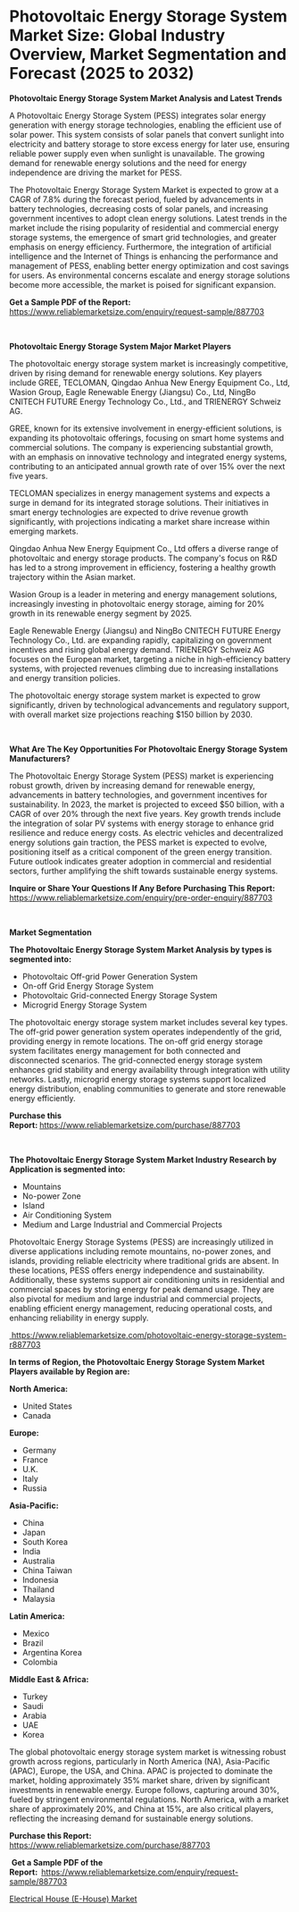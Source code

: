 <p><h1>Photovoltaic Energy Storage System Market Size: Global Industry Overview, Market Segmentation and Forecast (2025 to 2032)</h1></p><p><strong>Photovoltaic Energy Storage System Market Analysis and Latest Trends</strong></p>
<p><p>A Photovoltaic Energy Storage System (PESS) integrates solar energy generation with energy storage technologies, enabling the efficient use of solar power. This system consists of solar panels that convert sunlight into electricity and battery storage to store excess energy for later use, ensuring reliable power supply even when sunlight is unavailable. The growing demand for renewable energy solutions and the need for energy independence are driving the market for PESS.</p><p>The Photovoltaic Energy Storage System Market is expected to grow at a CAGR of 7.8% during the forecast period, fueled by advancements in battery technologies, decreasing costs of solar panels, and increasing government incentives to adopt clean energy solutions. Latest trends in the market include the rising popularity of residential and commercial energy storage systems, the emergence of smart grid technologies, and greater emphasis on energy efficiency. Furthermore, the integration of artificial intelligence and the Internet of Things is enhancing the performance and management of PESS, enabling better energy optimization and cost savings for users. As environmental concerns escalate and energy storage solutions become more accessible, the market is poised for significant expansion.</p></p>
<p><strong>Get a Sample PDF of the Report:&nbsp;</strong> <a href="https://www.reliablemarketsize.com/enquiry/request-sample/887703?utm_campaign=1789&utm_medium=2&utm_source=Github&utm_content=ia&utm_term=13022025&utm_id=photovoltaic-energy-storage-system">https://www.reliablemarketsize.com/enquiry/request-sample/887703</a></p>
<p>&nbsp;</p>
<p><strong>Photovoltaic Energy Storage System Major Market Players</strong></p>
<p><p>The photovoltaic energy storage system market is increasingly competitive, driven by rising demand for renewable energy solutions. Key players include GREE, TECLOMAN, Qingdao Anhua New Energy Equipment Co., Ltd, Wasion Group, Eagle Renewable Energy (Jiangsu) Co., Ltd, NingBo CNITECH FUTURE Energy Technology Co., Ltd., and TRIENERGY Schweiz AG.</p><p>GREE, known for its extensive involvement in energy-efficient solutions, is expanding its photovoltaic offerings, focusing on smart home systems and commercial solutions. The company is experiencing substantial growth, with an emphasis on innovative technology and integrated energy systems, contributing to an anticipated annual growth rate of over 15% over the next five years.</p><p>TECLOMAN specializes in energy management systems and expects a surge in demand for its integrated storage solutions. Their initiatives in smart energy technologies are expected to drive revenue growth significantly, with projections indicating a market share increase within emerging markets.</p><p>Qingdao Anhua New Energy Equipment Co., Ltd offers a diverse range of photovoltaic and energy storage products. The company's focus on R&D has led to a strong improvement in efficiency, fostering a healthy growth trajectory within the Asian market.</p><p>Wasion Group is a leader in metering and energy management solutions, increasingly investing in photovoltaic energy storage, aiming for 20% growth in its renewable energy segment by 2025.</p><p>Eagle Renewable Energy (Jiangsu) and NingBo CNITECH FUTURE Energy Technology Co., Ltd. are expanding rapidly, capitalizing on government incentives and rising global energy demand. TRIENERGY Schweiz AG focuses on the European market, targeting a niche in high-efficiency battery systems, with projected revenues climbing due to increasing installations and energy transition policies.</p><p>The photovoltaic energy storage system market is expected to grow significantly, driven by technological advancements and regulatory support, with overall market size projections reaching $150 billion by 2030.</p></p>
<p>&nbsp;</p>
<p><strong>What Are The Key Opportunities For Photovoltaic Energy Storage System Manufacturers?</strong></p>
<p><p>The Photovoltaic Energy Storage System (PESS) market is experiencing robust growth, driven by increasing demand for renewable energy, advancements in battery technologies, and government incentives for sustainability. In 2023, the market is projected to exceed $50 billion, with a CAGR of over 20% through the next five years. Key growth trends include the integration of solar PV systems with energy storage to enhance grid resilience and reduce energy costs. As electric vehicles and decentralized energy solutions gain traction, the PESS market is expected to evolve, positioning itself as a critical component of the green energy transition. Future outlook indicates greater adoption in commercial and residential sectors, further amplifying the shift towards sustainable energy systems.</p></p>
<p><strong>Inquire or Share Your Questions If Any Before Purchasing This Report:</strong> <a href="https://www.reliablemarketsize.com/enquiry/pre-order-enquiry/887703?utm_campaign=1789&utm_medium=2&utm_source=Github&utm_content=ia&utm_term=13022025&utm_id=photovoltaic-energy-storage-system">https://www.reliablemarketsize.com/enquiry/pre-order-enquiry/887703</a></p>
<p>&nbsp;</p>
<p><strong>Market Segmentation</strong></p>
<p><strong>The Photovoltaic Energy Storage System Market Analysis by types is segmented into:</strong></p>
<p><ul><li>Photovoltaic Off-grid Power Generation System</li><li>On-off Grid Energy Storage System</li><li>Photovoltaic Grid-connected Energy Storage System</li><li>Microgrid Energy Storage System</li></ul></p>
<p><p>The photovoltaic energy storage system market includes several key types. The off-grid power generation system operates independently of the grid, providing energy in remote locations. The on-off grid energy storage system facilitates energy management for both connected and disconnected scenarios. The grid-connected energy storage system enhances grid stability and energy availability through integration with utility networks. Lastly, microgrid energy storage systems support localized energy distribution, enabling communities to generate and store renewable energy efficiently.</p></p>
<p><strong>Purchase this Report:&nbsp;</strong><a href="https://www.reliablemarketsize.com/purchase/887703?utm_campaign=1789&utm_medium=2&utm_source=Github&utm_content=ia&utm_term=13022025&utm_id=photovoltaic-energy-storage-system">https://www.reliablemarketsize.com/purchase/887703</a></p>
<p>&nbsp;</p>
<p><strong>The Photovoltaic Energy Storage System Market Industry Research by Application is segmented into:</strong></p>
<p><ul><li>Mountains</li><li>No-power Zone</li><li>Island</li><li>Air Conditioning System</li><li>Medium and Large Industrial and Commercial Projects</li></ul></p>
<p><p>Photovoltaic Energy Storage Systems (PESS) are increasingly utilized in diverse applications including remote mountains, no-power zones, and islands, providing reliable electricity where traditional grids are absent. In these locations, PESS offers energy independence and sustainability. Additionally, these systems support air conditioning units in residential and commercial spaces by storing energy for peak demand usage. They are also pivotal for medium and large industrial and commercial projects, enabling efficient energy management, reducing operational costs, and enhancing reliability in energy supply.</p></p>
<p><a href="https://www.reliablemarketsize.com/photovoltaic-energy-storage-system-r887703?utm_campaign=1789&utm_medium=2&utm_source=Github&utm_content=ia&utm_term=13022025&utm_id=photovoltaic-energy-storage-system">&nbsp;https://www.reliablemarketsize.com/photovoltaic-energy-storage-system-r887703</a></p>
<p><strong>In terms of Region, the Photovoltaic Energy Storage System Market Players available by Region are:</strong></p>
<p>
    <p> <strong> North America: </strong>
        <ul>
            <li>United States</li>
            <li>Canada</li>
        </ul>
        </p> 
    <p> <strong> Europe: </strong>
        <ul>
            <li>Germany</li>
            <li>France</li>
            <li>U.K.</li>
            <li>Italy</li>
            <li>Russia</li>
        </ul>
        </p> 
    <p> <strong> Asia-Pacific: </strong>
        <ul>
            <li>China</li>
            <li>Japan</li>
            <li>South Korea</li>
            <li>India</li>
            <li>Australia</li>
            <li>China Taiwan</li>
            <li>Indonesia</li>
            <li>Thailand</li>
            <li>Malaysia</li>
        </ul>
        </p> 
    <p> <strong> Latin America: </strong>
        <ul>
            <li>Mexico</li>
            <li>Brazil</li>
            <li>Argentina Korea</li>
            <li>Colombia</li>
        </ul>
        </p> 
    <p> <strong> Middle East & Africa: </strong>
        <ul>
            <li>Turkey</li>
            <li>Saudi</li>
            <li>Arabia</li>
            <li>UAE</li>
            <li>Korea</li>
        </ul>
    </p>
    </p>
<p><p>The global photovoltaic energy storage system market is witnessing robust growth across regions, particularly in North America (NA), Asia-Pacific (APAC), Europe, the USA, and China. APAC is projected to dominate the market, holding approximately 35% market share, driven by significant investments in renewable energy. Europe follows, capturing around 30%, fueled by stringent environmental regulations. North America, with a market share of approximately 20%, and China at 15%, are also critical players, reflecting the increasing demand for sustainable energy solutions.</p></p>
<p><strong>Purchase this Report: </strong><a href="https://www.reliablemarketsize.com/purchase/887703?utm_campaign=1789&utm_medium=2&utm_source=Github&utm_content=ia&utm_term=13022025&utm_id=photovoltaic-energy-storage-system">https://www.reliablemarketsize.com/purchase/887703</a></p>
<p>&nbsp;<strong>Get a Sample PDF of the Report:&nbsp;&nbsp;</strong><a href="https://www.reliablemarketsize.com/enquiry/request-sample/887703?utm_campaign=1789&utm_medium=2&utm_source=Github&utm_content=ia&utm_term=13022025&utm_id=photovoltaic-energy-storage-system">https://www.reliablemarketsize.com/enquiry/request-sample/887703</a></p>
<p><strong></strong></p>
<p><p><a href="https://github.com/marlanamarvn/Market-Research-Report-List-1/blob/main/electrical-house-e-house-market.md?utm_campaign=1789&utm_medium=2&utm_source=Github&utm_content=ia&utm_term=13022025&utm_id=photovoltaic-energy-storage-system">Electrical House (E-House) Market</a></p></p>